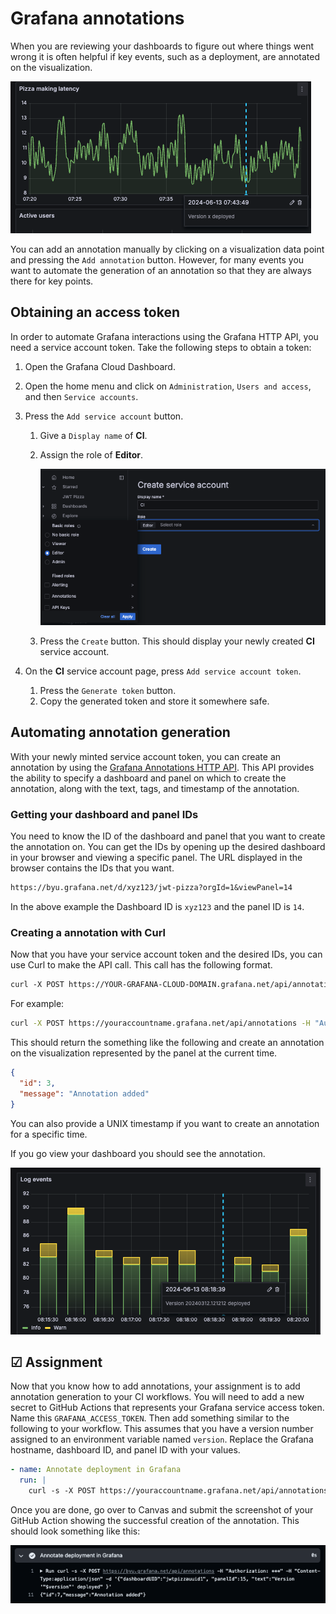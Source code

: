 # Grafana annotations

When you are reviewing your dashboards to figure out where things went wrong it is often helpful if key events, such as a deployment, are annotated on the visualization.

![Annotation example](annotationExample.png)

You can add an annotation manually by clicking on a visualization data point and pressing the `Add annotation` button. However, for many events you want to automate the generation of an annotation so that they are always there for key points.

## Obtaining an access token

In order to automate Grafana interactions using the Grafana HTTP API, you need a service account token. Take the following steps to obtain a token:

1. Open the Grafana Cloud Dashboard.
1. Open the home menu and click on `Administration`, `Users and access`, and then `Service accounts`.
1. Press the `Add service account` button.

   1. Give a `Display name` of **CI**.
   1. Assign the role of **Editor**.

      ![Create service account](createServiceAccount.png)

   1. Press the `Create` button. This should display your newly created **CI** service account.

1. On the **CI** service account page, press `Add service account token`.
   1. Press the `Generate token` button.
   1. Copy the generated token and store it somewhere safe.

## Automating annotation generation

With your newly minted service account token, you can create an annotation by using the [Grafana Annotations HTTP API](https://grafana.com/docs/grafana/latest/developers/http_api/annotations/). This API provides the ability to specify a dashboard and panel on which to create the annotation, along with the text, tags, and timestamp of the annotation.

### Getting your dashboard and panel IDs

You need to know the ID of the dashboard and panel that you want to create the annotation on. You can get the IDs by opening up the desired dashboard in your browser and viewing a specific panel. The URL displayed in the browser contains the IDs that you want.

```txt
https://byu.grafana.net/d/xyz123/jwt-pizza?orgId=1&viewPanel=14
```

In the above example the Dashboard ID is `xyz123` and the panel ID is `14`.

### Creating a annotation with Curl

Now that you have your service account token and the desired IDs, you can use Curl to make the API call. This call has the following format.

```txt
curl -X POST https://YOUR-GRAFANA-CLOUD-DOMAIN.grafana.net/api/annotations -H "Authorization: Bearer YOUR-SERVICE-ACCOUNT-TOKEN" -H "Content-Type:application/json" -d '{"dashboardUID":"YOUR-DASHBOARD-ID", "panelId":YOUR-PANEL-ID, "text":"Your annotation text" }'
```

For example:

```sh
curl -X POST https://youraccountname.grafana.net/api/annotations -H "Authorization: Bearer 111111" -H "Content-Type:application/json" -d '{"dashboardUID":"xyz123", "panelId":14, "text":"Version 20240312.121212 deployed" }'
```

This should return the something like the following and create an annotation on the visualization represented by the panel at the current time.

```json
{
  "id": 3,
  "message": "Annotation added"
}
```

You can also provide a UNIX timestamp if you want to create an annotation for a specific time.

If you go view your dashboard you should see the annotation.

![Deployment annotation](deploymentAnnotation.png)

## ☑ Assignment

Now that you know how to add annotations, your assignment is to add annotation generation to your CI workflows. You will need to add a new secret to GitHub Actions that represents your Grafana service access token. Name this `GRAFANA_ACCESS_TOKEN`. Then add something similar to the following to your workflow. This assumes that you have a version number assigned to an environment variable named `version`. Replace the Grafana hostname, dashboard ID, and panel ID with your values.

```yml
- name: Annotate deployment in Grafana
  run: |
    curl -s -X POST https://youraccountname.grafana.net/api/annotations -H "Authorization: Bearer ${{ secrets.GRAFANA_ACCESS_TOKEN }}" -H "Content-Type:application/json" -d '{"dashboardUID":"xyz123", "panelId":15, "text":"Version '"$version"' deployed" }'
```

Once you are done, go over to Canvas and submit the screenshot of your GitHub Action showing the successful creation of the annotation. This should look something like this:

![Actions annotation capture](actionsAnnotationCapture.png)
